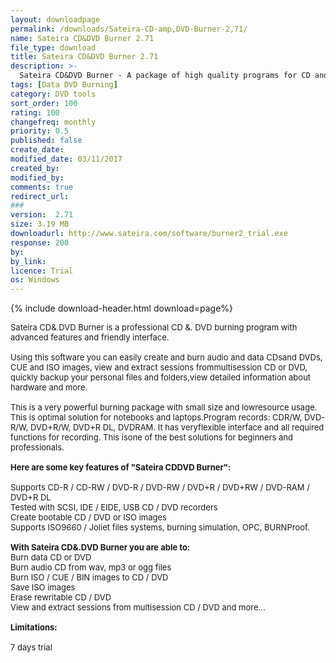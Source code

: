 ```yaml
---
layout: downloadpage
permalink: /downloads/Sateira-CD-amp,DVD-Burner-2,71/
name: Sateira CD&DVD Burner 2.71
file_type: download
title: Sateira CD&DVD Burner 2.71
description: >-
  Sateira CD&DVD Burner - A package of high quality programs for CD and DVD burning
tags: [Data DVD Burning]
category: DVD tools
sort_order: 100
rating: 100
changefreq: monthly
priority: 0.5
published: false
create_date:
modified_date: 03/11/2017
created_by:
modified_by:
comments: true
redirect_url:
###
version:  2.71
size: 3.19 MB
downloadurl: http://www.sateira.com/software/burner2_trial.exe
response: 200
by:
by_link:
licence: Trial
os: Windows
---
```


{% include download-header.html download=page%}

<p style="fix-download-text !important">
<p><font size="2"><p>Sateira CD&amp;.DVD Burner is a professional CD &amp;. DVD burning program with advanced features and friendly interface. <br />
<br />
Using this software you can easily create and burn audio and data CDsand DVDs, CUE and ISO images, view and extract sessions frommultisession CD or DVD, quickly backup your personal files and folders,view detailed information about hardware and more.<br />
<br />
This is a very powerful burning package with small size and lowresource usage. This is optimal solution for notebooks and laptops.Program records: CDR/W, DVD-R/W, DVD+R/W, DVD+R DL, DVDRAM. It has veryflexible interface and all required functions for recording. This isone of the best solutions for beginners and professionals. <br />
<br />
<span><strong>Here are some key features of "Sateira CDDVD Burner":</strong></span><br />
<br />
Supports CD-R / CD-RW / DVD-R / DVD-RW / DVD+R / DVD+RW / DVD-RAM / DVD+R DL <br />
Tested with SCSI, IDE / EIDE, USB CD / DVD recorders <br />
Create bootable CD / DVD or ISO images <br />
Supports ISO9660 / Joliet files systems, burning simulation, OPC, BURNProof.<br />
<br />
<strong>With Sateira CD&amp;.DVD Burner you are able to:</strong> <br />
Burn data CD or DVD <br />
Burn audio CD from wav, mp3 or ogg files <br />
Burn ISO / CUE / BIN images to CD / DVD <br />
Save ISO images <br />
Erase rewritable CD / DVD <br />
View and extract sessions from multisession CD / DVD and more... <br />
<br />
<span><strong>Limitations:</strong></span><br />
<br />
7 days trial</p></p></p>
